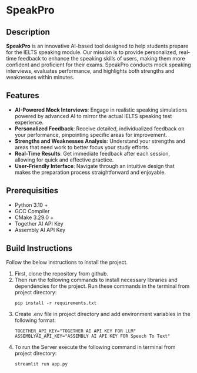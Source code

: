 # SpeakPro


## Description

**SpeakPro** is an innovative AI-based tool designed to help students prepare for the IELTS speaking module. Our mission is to provide personalized, real-time feedback to enhance the speaking skills of users, making them more confident and proficient for their exams. SpeakPro conducts mock speaking interviews, evaluates performance, and highlights both strengths and weaknesses within minutes.

## Features

- **AI-Powered Mock Interviews**: Engage in realistic speaking simulations powered by advanced AI to mirror the actual IELTS speaking test experience.
- **Personalized Feedback**: Receive detailed, individualized feedback on your performance, pinpointing specific areas for improvement.
- **Strengths and Weaknesses Analysis**: Understand your strengths and areas that need work to better focus your study efforts.
- **Real-Time Results**: Get immediate feedback after each session, allowing for quick and effective practice.
- **User-Friendly Interface**: Navigate through an intuitive design that makes the preparation process straightforward and enjoyable.

## Prerequisities

- Python 3.10 +
- GCC Compiler
- CMake 3.29.0 +
- Together AI API Key
- Assembly AI API Key

## Build Instructions

Follow the below instructions to install the project.

1. First, clone the repository from github.
2. Then run the following commands to install necessary libraries and dependencies for the project. Run these commands in the terminal from project directory:
   ```
   pip install -r requirements.txt
   ```
3. Create .env file in project directory and add environment variables in the following format:
    ```
   TOGETHER_API_KEY="TOGETHER AI API KEY FOR LLM"
   ASSEMBLYAI_API_KEY="ASSEMBLY AI API KEY FOR Speech To Text"
   ```
4. To run the Server execute the following command in terminal from project directory:
    ```
   streamlit run app.py
   ```
